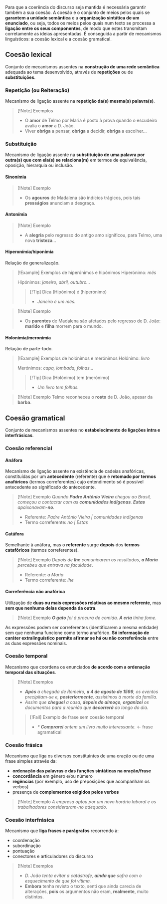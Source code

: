 Para que a coerência do discurso seja mantida é necessária garantir também a sua coesão.
A coesão é o conjunto de meios pelos quais se **garantem a unidade semântica** e a **organização sintática de um enunciado**, ou seja, todos os meios pelos quais num texto se processa a **ligação entre os seus componentes**, de modo que estes transmitam corretamente as ideias apresentadas.
É conseguida a partir de mecanismos linguísticos: a coesão lexical e a coesão gramatical.
## Coesão lexical
Conjunto de mecanismos assentes na **construção de uma rede semântica** adequada ao tema desenvolvido, através de **repetições** ou de **substituições**.
### Repetição (ou Reiteração)
Mecanismo de ligação assente na **repetição da(s) mesma(s) palavra(s)**.
>[!Note] Exemplos
>- O **amor** de Telmo por Maria é posto à prova quando o escudeiro avalia o **amor** a D. João.
>- Viver **obriga** a pensar, **obriga** a decidir, **obriga** a escolher...

### Substituição
Mecanismo de ligação assente na **substituição de uma palavra por outra(s) que com ela(s) se relaciona(m)** em termos de equivalência, oposição, hierarquia ou inclusão.
#### Sinonímia
>[!Note] Exemplo
>- Os **agouros** de Madalena são indícios trágicos, pois tais **presságios** anunciam a desgraça.

#### Antonímia
>[!Note] Exemplo
>- A **alegria** pelo regresso do antigo amo significou, para Telmo, uma nova **tristeza**...

#### Hiperonímia/hiponímia
Relação de generalização.
>[!Example] Exemplos de hiperónimos e hipónimos
>Hiperónimo: *mês*
>
>Hipónimos: *janeiro, abril, outubro...*
>>[!Tip] Dica
>>(Hipónimo) é (hiperónimo)
>>- *Janeiro é um mês.*

>[!Note] Exemplo
>- Os **parentes** de Madalena são afetados pelo regresso de D. João: **marido** e **filha** morrem para o mundo.

#### Holonímia/meronímia
Relação de parte-todo.
>[!Example] Exemplos de holónimos e merónimos
>Holónimo: *livro*
>
>Merónimos: *capa, lombada, folhas...*
>>[!Tip] Dica
>>(Holónimo) tem (merónimo)
>>- *Um livro tem folhas.*

>[!Note] Exemplo
>Telmo reconheceu o **rosto** de D. João, apesar da **barba**.

## Coesão gramatical
Conjunto de mecanismos assentes no **estabelecimento de ligações intra e interfrásicas**.
### Coesão referencial
#### Anáfora
Mecanismo de ligação assente na existência de cadeias anafóricas, constituídas por um **antecedente** (referente) que é **retomado por termos anafóricos** (termos correferentes) cujo entendimento só é possível antecedente ao significado do antecedente.
>[!Note] Exemplo
>*Quando **Padre António Vieira** chegou ao Brasil, começou a contactar com as **comunidades indígenas**. **Estas** apaixonavam-**no**.*
>
>- Referente: *Padre António Vieira | comunidades indígenas*
>- Termo correferente: *no | Estas*
#### Catáfora
Semelhante à anáfora, mas o **referente** surge **depois** dos **termos catafóricos** (termos correferentes).
>[!Note] Exemplo
>*Depois de **lhe** comunicarem os resultados, **a Maria** percebeu que entrava na faculdade*.
>- Referente: *a Maria*
>- Termo correferente: *lhe*
#### Correferência não anafórica
Utilização de **duas ou mais expressões relativas ao mesmo referente**, mas **sem que nenhuma delas dependa da outra**.

>[!Note] Exemplo
>_**O gato** foi à procura de comida. **A cria** tinha fome_.
>

As expressões podem ser correferentes (identificarem a mesma entidade) sem que nenhuma funcione como termo anafórico. **Só informação de caráter extralinguístico permite afirmar se há ou não correferência** entre as duas expressões nominais.
### Coesão temporal
Mecanismo que coordena os enunciados **de acordo com a ordenação temporal das situações**.
>[!Note] Exemplos
>- _**Após** a chegada de Romeiro, **a 4 de agosto de 1599**, os eventos precipitam-se e, **posteriormente**, assistimos à morte da família._
>- *Assim que **cheguei** a casa, **depois do almoço**, **organizei** os documentos para a reunião que **decorrerá** ao longo do dia.*
>
> >[!Fail] Exemplo de frase sem coesão temporal
> >- _* **Comprarei** ontem um livro muito interessante._ $\longleftarrow$ frase agramatical

### Coesão frásica
Mecanismo que liga os diversos constituintes de uma oração ou de uma frase simples através da:
- **ordenação das palavras e das funções sintáticas na oração/frase**
- **concordância** em género e/ou número
- **regências** (por exemplo, uso de preposições que acompanham os verbos)
- presença de **complementos exigidos pelos verbos**

>[!Note] Exemplo
>*A empresa optou por um novo horário laboral e os trabalhadores consideraram-no adequado*.
### Coesão interfrásica
Mecanismo que **liga frases e parágrafos** recorrendo à:
- coordenação
- subordinação
- pontuação
- conectores e articuladores do discurso

>[!Note] Exemplos
>- *D. João tenta evitar a catástrofe, **ainda que** sofra com o esquecimento de que foi vítima.*
>- **Embora** tenha revisto o texto, senti que ainda carecia de alterações, **pois** os argumentos não eram, **realmente**, muito distintos.

